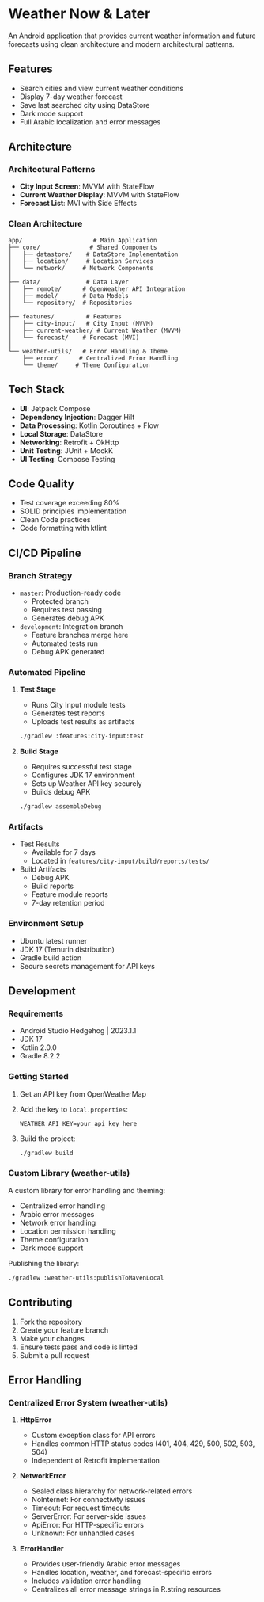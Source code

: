 # Weather Now & Later
An Android application that provides current weather information and future forecasts using clean architecture and modern architectural patterns.

## Features
- Search cities and view current weather conditions
- Display 7-day weather forecast
- Save last searched city using DataStore
- Dark mode support
- Full Arabic localization and error messages

## Architecture

### Architectural Patterns
- **City Input Screen**: MVVM with StateFlow
- **Current Weather Display**: MVVM with StateFlow
- **Forecast List**: MVI with Side Effects

### Clean Architecture
```
app/                    # Main Application
├── core/              # Shared Components
│   ├── datastore/    # DataStore Implementation
│   ├── location/     # Location Services
│   └── network/     # Network Components
│
├── data/             # Data Layer
│   ├── remote/      # OpenWeather API Integration
│   ├── model/       # Data Models
│   └── repository/  # Repositories
│
├── features/         # Features
│   ├── city-input/   # City Input (MVVM)
│   ├── current-weather/ # Current Weather (MVVM)
│   └── forecast/    # Forecast (MVI)
│
└── weather-utils/   # Error Handling & Theme
    ├── error/      # Centralized Error Handling
    └── theme/     # Theme Configuration
```

## Tech Stack
- **UI**: Jetpack Compose
- **Dependency Injection**: Dagger Hilt
- **Data Processing**: Kotlin Coroutines + Flow
- **Local Storage**: DataStore
- **Networking**: Retrofit + OkHttp
- **Unit Testing**: JUnit + MockK
- **UI Testing**: Compose Testing

## Code Quality
- Test coverage exceeding 80%
- SOLID principles implementation
- Clean Code practices
- Code formatting with ktlint

## CI/CD Pipeline

### Branch Strategy
- `master`: Production-ready code
  * Protected branch
  * Requires test passing
  * Generates debug APK
- `development`: Integration branch
  * Feature branches merge here
  * Automated tests run
  * Debug APK generated

### Automated Pipeline
1. **Test Stage**
   - Runs City Input module tests
   - Generates test reports
   - Uploads test results as artifacts
   ```bash
   ./gradlew :features:city-input:test
   ```

2. **Build Stage**
   - Requires successful test stage
   - Configures JDK 17 environment
   - Sets up Weather API key securely
   - Builds debug APK
   ```bash
   ./gradlew assembleDebug
   ```

### Artifacts
- Test Results
  * Available for 7 days
  * Located in `features/city-input/build/reports/tests/`
- Build Artifacts
  * Debug APK
  * Build reports
  * Feature module reports
  * 7-day retention period

### Environment Setup
- Ubuntu latest runner
- JDK 17 (Temurin distribution)
- Gradle build action
- Secure secrets management for API keys

## Development

### Requirements
- Android Studio Hedgehog | 2023.1.1
- JDK 17
- Kotlin 2.0.0
- Gradle 8.2.2

### Getting Started
1. Get an API key from OpenWeatherMap
2. Add the key to `local.properties`:
   ```properties
   WEATHER_API_KEY=your_api_key_here
   ```

3. Build the project:
   ```bash
   ./gradlew build
   ```

### Custom Library (weather-utils)
A custom library for error handling and theming:
- Centralized error handling
- Arabic error messages
- Network error handling
- Location permission handling
- Theme configuration
- Dark mode support

Publishing the library:
```bash
./gradlew :weather-utils:publishToMavenLocal
```

## Contributing
1. Fork the repository
2. Create your feature branch
3. Make your changes
4. Ensure tests pass and code is linted
5. Submit a pull request

## Error Handling
### Centralized Error System (weather-utils)
1. **HttpError**
   - Custom exception class for API errors
   - Handles common HTTP status codes (401, 404, 429, 500, 502, 503, 504)
   - Independent of Retrofit implementation

2. **NetworkError**
   - Sealed class hierarchy for network-related errors
   - NoInternet: For connectivity issues
   - Timeout: For request timeouts
   - ServerError: For server-side issues
   - ApiError: For HTTP-specific errors
   - Unknown: For unhandled cases

3. **ErrorHandler**
   - Provides user-friendly Arabic error messages
   - Handles location, weather, and forecast-specific errors
   - Includes validation error handling
   - Centralizes all error message strings in R.string resources
